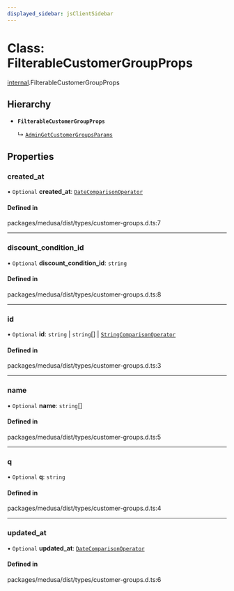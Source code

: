 ```yaml
---
displayed_sidebar: jsClientSidebar
---
```


# Class: FilterableCustomerGroupProps

[internal](../modules/internal-6.md).FilterableCustomerGroupProps

## Hierarchy

- **`FilterableCustomerGroupProps`**

  ↳ [`AdminGetCustomerGroupsParams`](internal-6.AdminGetCustomerGroupsParams.md)

## Properties

### created\_at

• `Optional` **created\_at**: [`DateComparisonOperator`](internal-2.DateComparisonOperator.md)

#### Defined in

packages/medusa/dist/types/customer-groups.d.ts:7

___

### discount\_condition\_id

• `Optional` **discount\_condition\_id**: `string`

#### Defined in

packages/medusa/dist/types/customer-groups.d.ts:8

___

### id

• `Optional` **id**: `string` \| `string`[] \| [`StringComparisonOperator`](internal-6.StringComparisonOperator.md)

#### Defined in

packages/medusa/dist/types/customer-groups.d.ts:3

___

### name

• `Optional` **name**: `string`[]

#### Defined in

packages/medusa/dist/types/customer-groups.d.ts:5

___

### q

• `Optional` **q**: `string`

#### Defined in

packages/medusa/dist/types/customer-groups.d.ts:4

___

### updated\_at

• `Optional` **updated\_at**: [`DateComparisonOperator`](internal-2.DateComparisonOperator.md)

#### Defined in

packages/medusa/dist/types/customer-groups.d.ts:6
